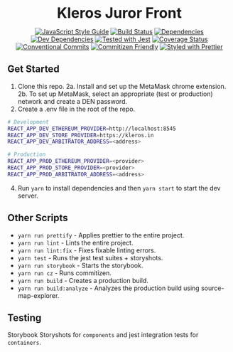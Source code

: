 <p align="center">
  <b style="font-size: 32px;">Kleros Juror Front</b>
</p>

<p align="center">
  <a href="https://standardjs.com"><img src="https://img.shields.io/badge/code_style-standard-brightgreen.svg" alt="JavaScript Style Guide"></a>
  <a href="https://travis-ci.org/kleros/kleros-juror-front"><img src="https://travis-ci.org/kleros/kleros-juror-front.svg?branch=master" alt="Build Status"></a>
  <a href="https://david-dm.org/kleros/kleros-dapp-boilerplate"><img src="https://david-dm.org/kleros/kleros-juror-front.svg" alt="Dependencies"></a>
  <a href="https://david-dm.org/kleros/kleros-dapp-boilerplate?type=dev"><img src="https://david-dm.org/kleros/kleros-dapp-boilerplate/dev-status.svg" alt="Dev Dependencies"></a>
  <a href="https://github.com/facebook/jest"><img src="https://img.shields.io/badge/tested_with-jest-99424f.svg" alt="Tested with Jest"></a>
  <a href="https://coveralls.io/github/kleros/kleros-juror-front?branch=master"><img src="https://coveralls.io/repos/github/kleros/kleros-juror-front/badge.svg?branch=master" alt="Coverage Status"></a>
  <a href="https://conventionalcommits.org"><img src="https://img.shields.io/badge/Conventional%20Commits-1.0.0-yellow.svg" alt="Conventional Commits"></a>
  <a href="http://commitizen.github.io/cz-cli/"><img src="https://img.shields.io/badge/commitizen-friendly-brightgreen.svg" alt="Commitizen Friendly"></a>
  <a href="https://github.com/prettier/prettier"><img src="https://img.shields.io/badge/styled_with-prettier-ff69b4.svg" alt="Styled with Prettier"></a>
</p>

## Get Started

1. Clone this repo.
2a. Install and set up the MetaMask chrome extension.
2b. To set up MetaMask, select an appropriate (test or production) network and create a DEN password.
3. Create a .env file in the root of the repo.

```sh
# Development
REACT_APP_DEV_ETHEREUM_PROVIDER=http://localhost:8545
REACT_APP_DEV_STORE_PROVIDER=https://kleros.in
REACT_APP_DEV_ARBITRATOR_ADDRESS=<address>

# Production
REACT_APP_PROD_ETHEREUM_PROVIDER=<provider>
REACT_APP_PROD_STORE_PROVIDER=<provider>
REACT_APP_PROD_ARBITRATOR_ADDRESS=<address>
```

4. Run `yarn` to install dependencies and then `yarn start` to start the dev server.

## Other Scripts

* `yarn run prettify` - Applies prettier to the entire project.
* `yarn run lint` - Lints the entire project.
* `yarn run lint:fix` - Fixes fixable linting errors.
* `yarn test` - Runs the jest test suites + storyshots.
* `yarn run storybook` - Starts the storybook.
* `yarn run cz` - Runs commitizen.
* `yarn run build` - Creates a production build.
* `yarn run build:analyze` - Analyzes the production build using source-map-explorer.

## Testing

Storybook Storyshots for `components` and jest integration tests for `containers`.
